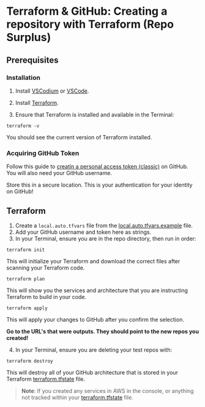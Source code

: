 # Terraform & GitHub: Creating a repository with Terraform (Repo Surplus)

## Prerequisites

### Installation

1. Install [VSCodium](https://vscodium.com/) or [VSCode](https://code.visualstudio.com/).

2. Install [Terraform](https://developer.hashicorp.com/terraform/install).

3. Ensure that Terraform is installed and available in the Terminal:

```shell
terraform -v
```

You should see the current version of Terraform installed.

### Acquiring GitHub Token

Follow this guide to [creatin a personal access token (classic)](https://docs.github.com/en/authentication/keeping-your-account-and-data-secure/managing-your-personal-access-tokens) on GitHub. You will also need your GitHub username.

Store this in a secure location. This is your authentication for your identity on GitHub!

## Terraform

1. Create a `local.auto.tfvars` file from the [local.auto.tfvars.example](./local.auto.tfvars.example) file.
2. Add your GitHub username and token here as strings.
3. In your Terminal, ensure you are in the repo directory, then run in order:

```hcl
terraform init
```

This will initialize your Terraform and download the correct files after scanning your Terraform code.

```hcl
terraform plan
```

This will show you the services and architecture that you are instructing Terraform to build in your code.

```hcl
terraform apply
```

This will apply your changes to GitHub after you confirm the selection.

**Go to the URL's that were outputs. They should point to the new repos you created!**

4. In your Terminal, ensure you are deleting your test repos with:

```hcl
terraform destroy
```

This will destroy all of your GitHub architecture that is stored in your Terraform [terraform.tfstate](./terraform.tfstate) file.

> **Note**: If you created any services in AWS in the console, or anything not tracked within your [terraform.tfstate](./terraform.tfstate) file.
